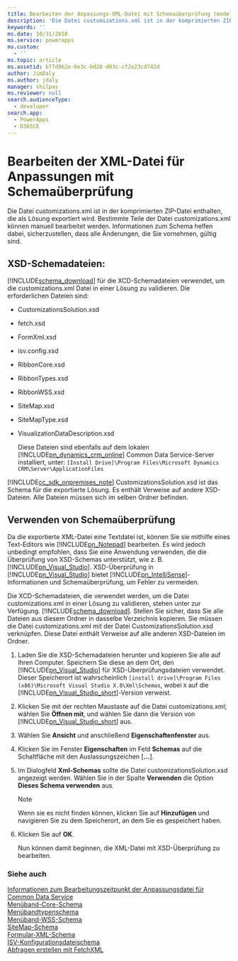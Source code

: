 ```yaml
---
title: Bearbeiten der Anpassungs-XML-Datei mit Schemaüberprüfung (modellgestützte Apps) | Microsoft Docs
description: 'Die Datei customizations.xml ist in der komprimierten ZIP-Datei enthalten, die als Lösung exportiert wird. Bestimmte Teile der Datei customizations.xml können manuell bearbeitet werden. Informationen zum Schema helfen dabei, sicherzustellen, dass alle Änderungen, die Sie vornehmen, gültig sind.'
keywords: ''
ms.date: 10/31/2018
ms.service: powerapps
ms.custom:
  - ''
ms.topic: article
ms.assetid: b77d962e-6e3c-bd28-d03c-cf2e23cd742d
author: JimDaly
ms.author: jdaly
manager: shilpas
ms.reviewer: null
search.audienceType:
  - developer
search.app:
  - PowerApps
  - D365CE
---
```


# <a name="edit-the-customizations-xml-file-with-schema-validation"></a>Bearbeiten der XML-Datei für Anpassungen mit Schemaüberprüfung

<!-- https://docs.microsoft.com/dynamics365/customer-engagement/developer/customize-dev/edit-customizations-xml-file-schema-validation -->

Die Datei customizations.xml ist in der komprimierten ZIP-Datei enthalten, die als Lösung exportiert wird. Bestimmte Teile der Datei customizations.xml können manuell bearbeitet werden. Informationen zum Schema helfen dabei, sicherzustellen, dass alle Änderungen, die Sie vornehmen, gültig sind.  
  
## <a name="xsd-schema-files"></a>XSD-Schemadateien:  
 [!INCLUDE[schema_download](../../includes/schema-download.md)] für die XCD-Schemadateien verwendet, um die customizations.xml Datei in einer Lösung zu validieren. Die erforderlichen Dateien sind:  
  
- CustomizationsSolution.xsd  
  
- fetch.xsd  
  
- FormXml.xsd  
  
- isv.config.xsd  
  
- RibbonCore.xsd  
  
- RibbonTypes.xsd  
  
- RibbonWSS.xsd  
  
- SiteMap.xsd  
  
- SiteMapType.xsd  
  
- VisualizationDataDescription.xsd  
  
  Diese Dateien sind ebenfalls auf dem lokalen [!INCLUDE[pn_dynamics_crm_online](../../includes/pn-dynamics-crm-online.md)] Common Data Service-Server installiert, unter: `[Install Drive]\Program Files\Microsoft Dynamics CRM\Server\ApplicationFiles`  
  
[!INCLUDE[cc_sdk_onpremises_note](../../includes/cc-sdk-onpremises-note.md)] CustomizationsSolution.xsd ist das Schema für die exportierte Lösung. Es enthält Verweise auf andere XSD-Dateien. Alle Dateien müssen sich im selben Ordner befinden.  
  
<a name="BKMK_UseSchemaValidation"></a>   
## <a name="using-schema-validation"></a>Verwenden von Schemaüberprüfung  
 Da die exportierte XML-Datei eine Textdatei ist, können Sie sie mithilfe eines Text-Editors wie [!INCLUDE[pn_Notepad](../../includes/pn-notepad.md)] bearbeiten. Es wird jedoch unbedingt empfohlen, dass Sie eine Anwendung verwenden, die die Überprüfung von XSD-Schemas unterstützt, wie z. B. [!INCLUDE[pn_Visual_Studio](../../includes/pn-visual-studio.md)]. XSD-Überprüfung in [!INCLUDE[pn_Visual_Studio](../../includes/pn-visual-studio.md)] <!-- TODO - need to fix this link. The page is not available (or [Visual Studio Express 2012 for Web](http://www.microsoft.com/visualstudio/eng/products/visual-studio-express-for-web))--> bietet [!INCLUDE[pn_IntelliSense](../../includes/pn-intellisense.md)]-Informationen und Schemaüberprüfung, um Fehler zu vermeiden.  
  
 Die XCD-Schemadateien, die verwendet werden, um die Datei customizations.xml in einer Lösung zu validieren, stehen unter  zur Verfügung. [!INCLUDE[schema_download](../../includes/schema-download.md)]. Stellen Sie sicher, dass Sie alle Dateien aus diesem Ordner in dasselbe Verzeichnis kopieren. Sie müssen die Datei customizations.xml mit der Datei CustomizationsSolution.xsd verknüpfen. Diese Datei enthält Verweise auf alle anderen XSD-Dateien im Ordner.  
  
1. Laden Sie die XSD-Schemadateien herunter und kopieren Sie alle auf Ihren Computer. Speichern Sie diese an dem Ort, den [!INCLUDE[pn_Visual_Studio](../../includes/pn-visual-studio.md)] für XSD-Überprüfungsdateien verwendet. Dieser Speicherort ist wahrscheinlich `[install drive]\Program Files (x86)\Microsoft Visual Studio X.0\Xml\Schemas`, wobei `X` auf die [!INCLUDE[pn_Visual_Studio_short](../../includes/pn-visual-studio-short.md)]-Version verweist.  
  
2. Klicken Sie mit der rechten Maustaste auf die Datei customizations.xml; wählen Sie **Öffnen mit**, und wählen Sie dann die Version von [!INCLUDE[pn_Visual_Studio_short](../../includes/pn-visual-studio-short.md)] aus.  
  
3. Wählen Sie **Ansicht** und anschließend **Eigenschaftenfenster** aus.  
  
4. Klicken Sie im Fenster **Eigenschaften** im Feld **Schemas** auf die Schaltfläche mit den Auslassungszeichen [**...**].  
  
5. Im Dialogfeld **Xml-Schemas** sollte die Datei customizationsSolution.xsd angezeigt werden. Wählen Sie in der Spalte **Verwenden** die Option **Dieses Schema verwenden** aus.  
  
   > [!NOTE]
   >  Wenn sie es nicht finden können, klicken Sie auf **Hinzufügen** und navigieren Sie zu dem Speicherort, an dem Sie es gespeichert haben.  
  
6. Klicken Sie auf **OK**.  
  
   Nun können damit beginnen, die XML-Datei mit XSD-Überprüfung zu bearbeiten.  
  
### <a name="see-also"></a>Siehe auch

[Informationen zum Bearbeitungszeitpunkt der Anpassungsdatei für Common Data Service](when-edit-customization-file.md)<br/> 
[Menüband-Core-Schema](ribbon-core-schema.md)<br/>
[Menübandtypenschema](ribbon-types-schema.md)<br/>
[Menüband-WSS-Schema](ribbon-wss-schema.md)<br/>
[SiteMap-Schema](/dynamics365/customer-engagement/developer/customize-dev/sitemap-schema)<br/>   <!-- TODO need to fix link relevant to the topic in powerapps repo-->
[Formular-XML-Schema](form-xml-schema.md)     
[ISV-Konfigurationsdateischema](/dynamics365/customer-engagement/developer/customize-dev/isv-configuration-file-schema)<br/>   <!-- TODO need to fix link relevant to the topic in powerapps repo-->
[Abfragen erstellen mit FetchXML](/dynamics365/customer-engagement/developer/org-service/build-queries-fetchxml) <!-- TODO need to fix link relevant to the topic in powerapps repo-->

